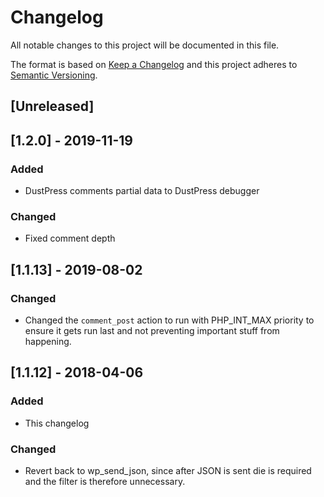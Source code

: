 # Changelog
All notable changes to this project will be documented in this file.

The format is based on [Keep a Changelog](http://keepachangelog.com/en/1.0.0/)
and this project adheres to [Semantic Versioning](http://semver.org/spec/v2.0.0.html).

## [Unreleased]

## [1.2.0] - 2019-11-19

### Added
- DustPress comments partial data to DustPress debugger

### Changed
- Fixed comment depth

## [1.1.13] - 2019-08-02

### Changed
- Changed the `comment_post` action to run with PHP_INT_MAX priority to ensure it gets run last and not preventing important stuff from happening.

## [1.1.12] - 2018-04-06

### Added
- This changelog

### Changed
- Revert back to wp_send_json, since after JSON is sent die is required and the filter is therefore unnecessary.